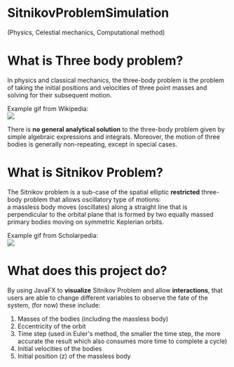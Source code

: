 # SitnikovProblemSimulation
(Physics, Celestial mechanics, Computational method)

# What is Three body problem?
In physics and classical mechanics, the three-body problem is the problem of taking the initial positions and 
velocities of three point masses and solving for their subsequent motion.

Example gif from Wikipedia:\
![ ](https://upload.wikimedia.org/wikipedia/commons/1/1c/Three-body_Problem_Animation_with_COM.gif)

There is **no general analytical solution** to the three-body problem given by simple algebraic expressions and integrals. 
Moreover, the motion of three bodies is generally non-repeating, except in special cases.

# What is Sitnikov Problem?
The Sitnikov problem is a sub-case of the spatial elliptic **restricted** three-body problem that allows oscillatory type of motions:\
a massless body moves (oscillates) along a straight line that is perpendicular to the orbital plane that is formed by two equally massed primary bodies moving on symmetric Keplerian orbits.

Example gif from Scholarpedia:\
![ ](http://www.scholarpedia.org/w/images/1/15/Sitnikov.gif)


# What does this project do?
By using JavaFX to **visualize** Sitnikov Problem and allow **interactions**, that users are able to change different variables to observe the fate of the system,
(for now) these include:
1) Masses of the bodies (including the massless body)
2) Eccentricity of the orbit
3) Time step (used in Euler's method, the smaller the time step, the more accurate the result which also consumes more time to complete a cycle)
4) Initial velocities of the bodies
5) Initial position (z) of the massless body
